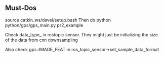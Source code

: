 ## Must-Dos
source catkin_ws/devel/setup.bash
Then do python python/gps/gps_main.py pr2_example


Check data_type_ in rostopic sensor. They might just be initializing the size of the data from cnn downsampling

Also check gps::IMAGE_FEAT in ros_topic_sensor->set_sample_data_format